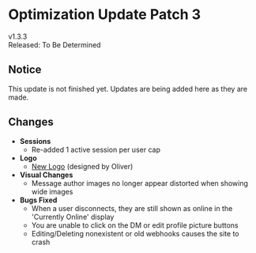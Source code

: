 # Optimization Update Patch 3

v1.3.3  
Released: To Be Determined

## Notice

This update is not finished yet. Updates are being added here as they are made.

## Changes

- **Sessions**
  - Re-added 1 active session per user cap
- **Logo**
  - [New Logo](../public/favicon.png) (designed by Oliver)
- **Visual Changes**
  - Message author images no longer appear distorted when showing wide images
- **Bugs Fixed**
  - When a user disconnects, they are still shown as online in the 'Currently Online' display
  - You are unable to click on the DM or edit profile picture buttons
  - Editing/Deleting nonexistent or old webhooks causes the site to crash
